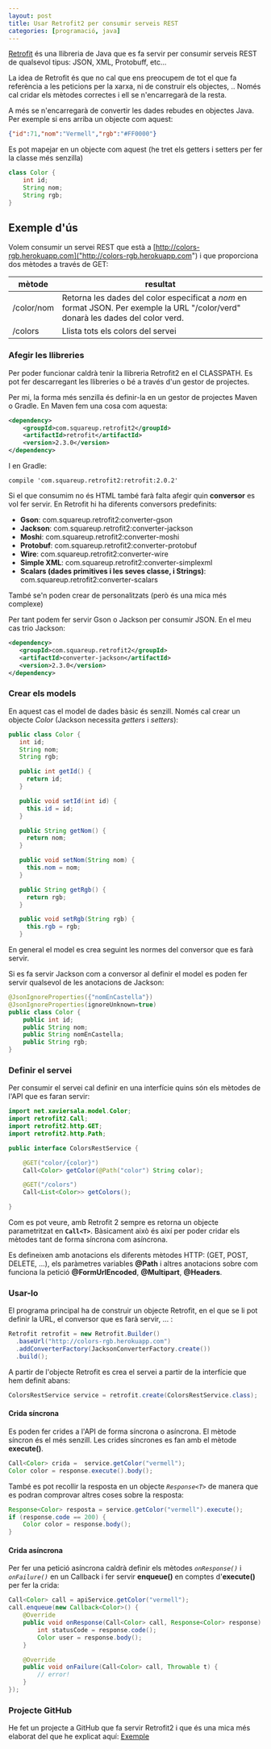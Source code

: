 ```yaml
---
layout: post
title: Usar Retrofit2 per consumir serveis REST
categories: [programació, java]
---
```

[Retrofit](http://square.github.io/retrofit/) és una llibreria de Java que es fa servir per consumir serveis REST de qualsevol tipus: JSON, XML, Protobuff, etc...

La idea de Retrofit és que no cal que ens preocupem de tot el que fa referència a les peticions per la xarxa, ni de construir els objectes, .. Només cal cridar els mètodes correctes i ell se n'encarregarà de la resta.

A més se n'encarregarà de convertir les dades rebudes en objectes Java. Per exemple si ens arriba un objecte com aquest:

```json
{"id":71,"nom":"Vermell","rgb":"#FF0000"}
```
Es pot mapejar en un objecte com aquest (he tret els getters i setters per fer la classe més senzilla)

```java
class Color {
    int id;
    String nom;
    String rgb;
}
```

Exemple d'ús
-----------------------
Volem consumir un servei REST que està a [http://colors-rgb.herokuapp.com]("http://colors-rgb.herokuapp.com") i que proporciona dos mètodes a través de GET:

| mètode          | resultat   |
| --------------- | ---------- |
| /color/nom      | Retorna les dades del color especificat a *nom* en format JSON. Per exemple la URL "/color/verd" donarà les dades del color verd. |
| /colors        | Llista tots els colors del servei |

### Afegir les llibreries
Per poder funcionar caldrà tenir la llibreria Retrofit2 en el CLASSPATH. Es pot fer descarregant les llibreries o bé a través d'un gestor de projectes.

Per mi, la forma més senzilla és definir-la en un gestor de projectes Maven o Gradle. En Maven fem una cosa com aquesta:

```xml
<dependency>
    <groupId>com.squareup.retrofit2</groupId>
    <artifactId>retrofit</artifactId>
    <version>2.3.0</version>
</dependency>
```
I en Gradle:

```
compile 'com.squareup.retrofit2:retrofit:2.0.2'
```
Si el que consumim no és HTML també farà falta afegir quin **conversor** es vol fer servir. En Retrofit hi ha diferents conversors predefinits:

* **Gson**: com.squareup.retrofit2:converter-gson
* **Jackson**: com.squareup.retrofit2:converter-jackson
* **Moshi**: com.squareup.retrofit2:converter-moshi
* **Protobuf**: com.squareup.retrofit2:converter-protobuf
* **Wire**: com.squareup.retrofit2:converter-wire
* **Simple XML**: com.squareup.retrofit2:converter-simplexml
* **Scalars (dades primitives i les seves classe, i Strings)**: com.squareup.retrofit2:converter-scalars

També se'n poden crear de personalitzats (però és una mica més complexe)

Per tant podem fer servir Gson o Jackson per consumir JSON. En el meu cas trio Jackson:

```xml
<dependency>
   <groupId>com.squareup.retrofit2</groupId>
   <artifactId>converter-jackson</artifactId>
   <version>2.3.0</version>
</dependency>
```

### Crear els models

En aquest cas el model de dades bàsic és senzill. Només cal crear un objecte *Color* (Jackson necessita *getters* i *setters*):

```java
public class Color {
   int id;
   String nom;
   String rgb;

   public int getId() {
     return id;
   }

   public void setId(int id) {
     this.id = id;
   }

   public String getNom() {
     return nom;
   }

   public void setNom(String nom) {
     this.nom = nom;
   }

   public String getRgb() {
     return rgb;
   }

   public void setRgb(String rgb) {
     this.rgb = rgb;
   }
```

En general el model es crea seguint les normes del conversor que es farà servir.

Si es fa servir Jackson com a conversor al definir el model es poden fer servir qualsevol de les anotacions de Jackson:

```java
@JsonIgnoreProperties({"nomEnCastella"})
@JsonIgnoreProperties(ignoreUnknown=true)
public class Color {
	public int id;
    public String nom;
	public String nomEnCastella;
	public String rgb;
}
```



### Definir el servei

Per consumir el servei cal definir en una interfície quins són els mètodes de l'API que es faran servir:

```java
import net.xaviersala.model.Color;
import retrofit2.Call;
import retrofit2.http.GET;
import retrofit2.http.Path;

public interface ColorsRestService {

	@GET("color/{color}")
	Call<Color> getColor(@Path("color") String color);

	@GET("/colors")
	Call<List<Color>> getColors();

}
```
Com es pot veure, amb Retrofit 2 sempre es retorna un objecte parametritzat en **`Call<T>`**. Bàsicament això és així per poder cridar els mètodes tant de forma síncrona com asíncrona.

Es defineixen amb anotacions els diferents mètodes HTTP: (GET, POST, DELETE, ...), els paràmetres variables **@Path** i altres anotacions sobre com funciona la petició **@FormUrlEncoded**, **@Multipart**, **@Headers**.

### Usar-lo

El programa principal ha de construir un objecte Retrofit, en el que se li pot definir la URL, el conversor que es farà servir, ... :

```java
Retrofit retrofit = new Retrofit.Builder()
  .baseUrl("http://colors-rgb.herokuapp.com")
  .addConverterFactory(JacksonConverterFactory.create())
  .build();
```
A partir de l'objecte Retrofit es crea el servei a partir de la interfície que hem definit abans:

```java
ColorsRestService service = retrofit.create(ColorsRestService.class);
```

#### Crida síncrona
Es poden fer crides a l'API de forma síncrona o asíncrona. El mètode síncron és el més senzill. Les crides síncrones es fan amb el mètode **execute()**.

```java
Call<Color> crida =  service.getColor("vermell");
Color color = response.execute().body();
```
També es pot recollir la resposta en un objecte *`Response<T>`* de manera que es podran comprovar altres coses sobre la resposta:

```java
Response<Color> resposta = service.getColor("vermell").execute();
if (response.code == 200) {
    Color color = response.body();
}
```

#### Crida asíncrona

Per fer una petició asíncrona caldrà definir els mètodes *`onResponse()`* i *`onFailure()`* en un Callback i fer servir **enqueue()** en comptes d'**execute()** per fer la crida:

```java
Call<Color> call = apiService.getColor("vermell");
call.enqueue(new Callback<Color>() {
    @Override
    public void onResponse(Call<Color> call, Response<Color> response) {
        int statusCode = response.code();
        Color user = response.body();
    }

    @Override
    public void onFailure(Call<Color> call, Throwable t) {
        // error!
    }
});
```

### Projecte GitHub

He fet un projecte a GitHub que fa servir Retrofit2 i que és una mica més elaborat del que he explicat aquí: [Exemple](https://github.com/utrescu/RetrofitColors)
